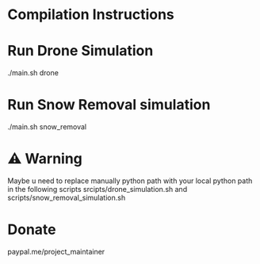 # Compilation Instructions

# Run Drone Simulation 
./main.sh drone

# Run Snow Removal simulation
./main.sh snow_removal

# ⚠️ Warning
Maybe u need to replace  manually python path with your local python path in the following scripts srcipts/drone_simulation.sh and scripts/snow_removal_simulation.sh

# Donate 
paypal.me/project_maintainer